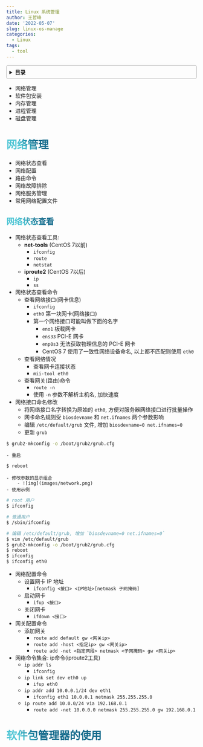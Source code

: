 ```yaml
---
title: Linux 系统管理
author: 王哲峰
date: '2022-05-07'
slug: linux-os-manage
categories:
  - Linux
tags:
  - tool
---
```


<style>
h1 {
  background-color: #2B90B6;
  background-image: linear-gradient(45deg, #4EC5D4 10%, #146b8c 20%);
  background-size: 100%;
  -webkit-background-clip: text;
  -moz-background-clip: text;
  -webkit-text-fill-color: transparent;
  -moz-text-fill-color: transparent;
}
h2 {
  background-color: #2B90B6;
  background-image: linear-gradient(45deg, #4EC5D4 10%, #146b8c 20%);
  background-size: 100%;
  -webkit-background-clip: text;
  -moz-background-clip: text;
  -webkit-text-fill-color: transparent;
  -moz-text-fill-color: transparent;
}

details {
    border: 1px solid #aaa;
    border-radius: 4px;
    padding: .5em .5em 0;
}

summary {
    font-weight: bold;
    margin: -.5em -.5em 0;
    padding: .5em;
}

details[open] {
    padding: .5em;
}

details[open] summary {
    border-bottom: 1px solid #aaa;
    margin-bottom: .5em;
}
</style>


<details><summary>目录</summary><p>

- [网络管理](#网络管理)
  - [网络状态查看](#网络状态查看)
- [软件包管理器的使用](#软件包管理器的使用)
</p></details><p></p>



- 网络管理
- 软件包安装
- 内存管理
- 进程管理
- 磁盘管理

# 网络管理

- 网络状态查看
- 网络配置
- 路由命令
- 网络故障排除
- 网络服务管理
- 常用网络配置文件

## 网络状态查看

- 网络状态查看工具:
    - **net-tools** (CentOS 7以前)
        - `ifconfig`
        - `route`
        - `netstat`
    - **iproute2** (CentOS 7以后)
        - `ip`
        - `ss`
- 网络状态查看命令
    - 查看网络接口(网卡信息)
        - `ifconfig`
        - `eth0` 第一块网卡(网络接口)
        - 第一个网络接口可能叫做下面的名字
            - `eno1` 板载网卡
            - `ens33` PCI-E 网卡
            - `enp0s3` 无法获取物理信息的 PCI-E 网卡
            - CentOS 7 使用了一致性网络设备命名, 以上都不匹配则使用 `eth0`    
    - 查看网络情况
        - 查看网卡连接状态
        - `mii-tool eth0`    
    - 查看网关(路由)命令
        - `route -n`
        - 使用 `-n` 参数不解析主机名, 加快速度
- 网络接口命名修改
    - 将网络接口名字转换为原始的 `eth0`, 方便对服务器网络接口进行批量操作
    - 网卡命名规则受 `biosdevname` 和 `net.ifnames` 两个参数影响
    - 编辑 `/etc/default/grub` 文件, 增加 `biosdevname=0 net.ifnames=0`
    - 更新 `grub`

```bash
$ grub2-mkconfig -o /boot/grub2/grub.cfg
```

    - 重启

```bash
$ reboot
```

    - 修改参数的显示组合
        - ![img](images/network.png)
    - 使用示例

```bash
# root 用户
$ ifconfig

# 普通用户
$ /sbin/ifconfig

# 编辑 /etc/default/grub, 增加 `biosdevname=0 net.ifnames=0`
$ vim /etc/default/grub
$ grub2-mkconfig -o /boot/grub2/grub.cfg
$ reboot
$ ifconfig
$ ifconfig eth0
```

- 网络配置命令
    - 设置网卡 IP 地址        
        - `ifconfig <接口> <IP地址>[netmask 子网掩码]`
    - 启动网卡        
        - `ifup <接口>`
    - 关闭网卡        
        - `ifdown <接口>`
- 网关配置命令
    - 添加网关
        - `route add default gw <网关ip>`
        - `route add -host <指定ip> gw <网关ip>`
        - `route add -net <指定网段> netmask <子网掩码> gw <网关ip>`
- 网络命令集合: ip命令(iproute2工具)
    - `ip addr ls`
        - `ifconfig`
    - `ip link set dev eth0 up`
        - `ifup eth0`
    - `ip addr add 10.0.0.1/24 dev eth1`
        - `ifconfig eth1 10.0.0.1 netmask 255.255.255.0`
    - `ip route add 10.0.0/24 via 192.168.0.1`        
        - `route add -net 10.0.0.0 netmask 255.255.255.0 gw 192.168.0.1`

# 软件包管理器的使用
